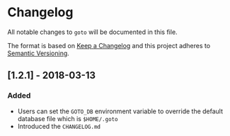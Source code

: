 # Changelog

All notable changes to `goto` will be documented in this file.

The format is based on [Keep a Changelog](http://keepachangelog.com/en/1.0.0/)
and this project adheres to [Semantic Versioning](http://semver.org/spec/v2.0.0.html).

## [1.2.1] - 2018-03-13

### Added

- Users can set the `GOTO_DB` environment variable to override the default database file which is `$HOME/.goto`
- Introduced the `CHANGELOG.md`
